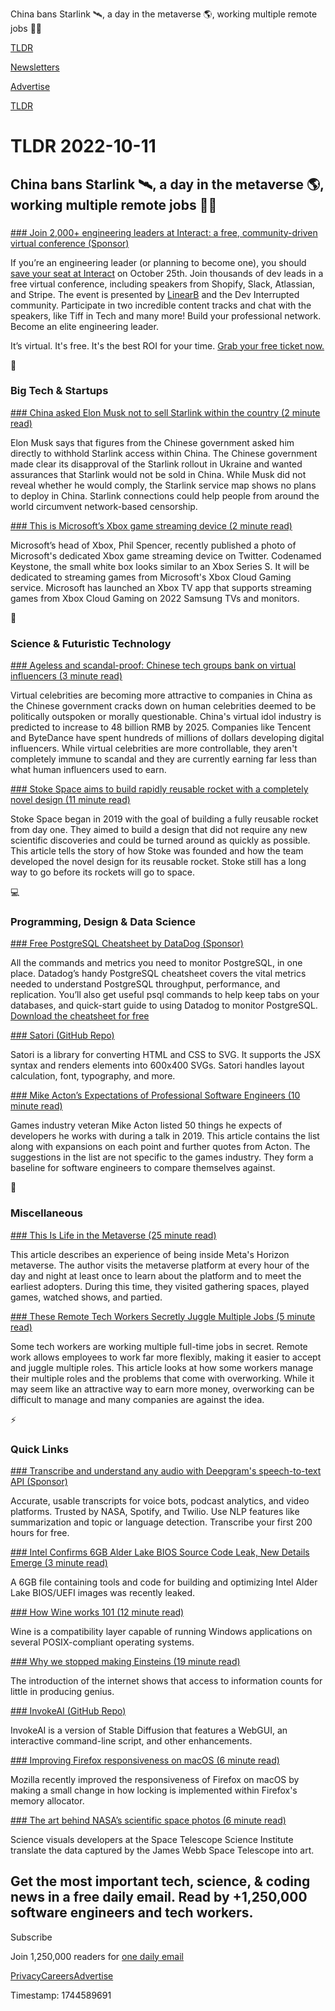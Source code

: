 China bans Starlink 🛰️, a day in the metaverse 🌎, working multiple remote jobs 👨‍💻

[TLDR](/)

[Newsletters](/newsletters)

[Advertise](https://advertise.tldr.tech/)

[TLDR](/)

# TLDR 2022-10-11

## China bans Starlink 🛰️, a day in the metaverse 🌎, working multiple remote jobs 👨‍💻

### 

[### Join 2,000+ engineering leaders at Interact: a free, community-driven virtual conference (Sponsor)](https://devinterrupted.com/event/interact/?utm_source=TLDR&amp;utm_medium=email&amp;utm_campaign=202210%20-%20Event%20-%20Interact%20-%20Paid%20Referral%20-%20TLDR)

If you’re an engineering leader (or planning to become one), you should [save your seat at Interact](https://devinterrupted.com/event/interact/?utm_source=TLDR&utm_medium=email&utm_campaign=202210%20-%20Event%20-%20Interact%20-%20Paid%20Referral%20-%20TLDR) on October 25th. Join thousands of dev leads in a free virtual conference, including speakers from Shopify, Slack, Atlassian, and Stripe. The event is presented by [LinearB](https://devinterrupted.com/event/interact/?utm_source=TLDR&utm_medium=email&utm_campaign=202210%20-%20Event%20-%20Interact%20-%20Paid%20Referral%20-%20TLDR) and the Dev Interrupted community. Participate in two incredible content tracks and chat with the speakers, like Tiff in Tech and many more! Build your professional network. Become an elite engineering leader.

It’s virtual. It's free. It's the best ROI for your time. [Grab your free ticket now.](https://devinterrupted.com/event/interact/?utm_source=TLDR&utm_medium=email&utm_campaign=202210%20-%20Event%20-%20Interact%20-%20Paid%20Referral%20-%20TLDR)

📱

### Big Tech & Startups

[### China asked Elon Musk not to sell Starlink within the country (2 minute read)](https://www.theverge.com/2022/10/10/23397301/elon-musk-starlink-china-great-firewall-censorship?utm_source=tldrnewsletter)

Elon Musk says that figures from the Chinese government asked him directly to withhold Starlink access within China. The Chinese government made clear its disapproval of the Starlink rollout in Ukraine and wanted assurances that Starlink would not be sold in China. While Musk did not reveal whether he would comply, the Starlink service map shows no plans to deploy in China. Starlink connections could help people from around the world circumvent network-based censorship.

[### This is Microsoft’s Xbox game streaming device (2 minute read)](https://www.theverge.com/2022/10/10/23396891/microsoft-xbox-keystone-game-streaming-box?utm_source=tldrnewsletter)

Microsoft’s head of Xbox, Phil Spencer, recently published a photo of Microsoft's dedicated Xbox game streaming device on Twitter. Codenamed Keystone, the small white box looks similar to an Xbox Series S. It will be dedicated to streaming games from Microsoft's Xbox Cloud Gaming service. Microsoft has launched an Xbox TV app that supports streaming games from Xbox Cloud Gaming on 2022 Samsung TVs and monitors.

🚀

### Science & Futuristic Technology

[### Ageless and scandal-proof: Chinese tech groups bank on virtual influencers (3 minute read)](https://archive.ph/NDbgt?utm_source=tldrnewsletter)

Virtual celebrities are becoming more attractive to companies in China as the Chinese government cracks down on human celebrities deemed to be politically outspoken or morally questionable. China's virtual idol industry is predicted to increase to 48 billion RMB by 2025. Companies like Tencent and ByteDance have spent hundreds of millions of dollars developing digital influencers. While virtual celebrities are more controllable, they aren't completely immune to scandal and they are currently earning far less than what human influencers used to earn.

[### Stoke Space aims to build rapidly reusable rocket with a completely novel design (11 minute read)](https://arstechnica.com/science/2022/10/stoke-space-aims-to-build-rapidly-reusable-rocket-with-a-completely-novel-design/?utm_source=tldrnewsletter)

Stoke Space began in 2019 with the goal of building a fully reusable rocket from day one. They aimed to build a design that did not require any new scientific discoveries and could be turned around as quickly as possible. This article tells the story of how Stoke was founded and how the team developed the novel design for its reusable rocket. Stoke still has a long way to go before its rockets will go to space.

💻

### Programming, Design & Data Science

[### Free PostgreSQL Cheatsheet by DataDog (Sponsor)](https://www.datadoghq.com/resources/datadog-postgresql-cheatsheet/?utm_source=advertisement&amp;utm_medium=newsletter&amp;utm_campaign=dg-tldrnewsletter-infra-ww-cheatsheet-postgresql)

All the commands and metrics you need to monitor PostgreSQL, in one place. Datadog’s handy PostgreSQL cheatsheet covers the vital metrics needed to understand PostgreSQL throughput, performance, and replication. You’ll also get useful psql commands to help keep tabs on your databases, and quick-start guide to using Datadog to monitor PostgreSQL. [Download the cheatsheet for free](https://www.datadoghq.com/resources/datadog-postgresql-cheatsheet/?utm_source=advertisement&utm_medium=newsletter&utm_campaign=dg-tldrnewsletter-infra-ww-cheatsheet-postgresql)

[### Satori (GitHub Repo)](https://github.com/vercel/satori?utm_source=tldrnewsletter)

Satori is a library for converting HTML and CSS to SVG. It supports the JSX syntax and renders elements into 600x400 SVGs. Satori handles layout calculation, font, typography, and more.

[### Mike Acton’s Expectations of Professional Software Engineers (10 minute read)](https://adamj.eu/tech/2022/06/17/mike-actons-expectations-of-professional-software-engineers/?utm_source=tldrnewsletter)

Games industry veteran Mike Acton listed 50 things he expects of developers he works with during a talk in 2019. This article contains the list along with expansions on each point and further quotes from Acton. The suggestions in the list are not specific to the games industry. They form a baseline for software engineers to compare themselves against.

🎁

### Miscellaneous

[### This Is Life in the Metaverse (25 minute read)](https://archive.ph/U42Ij?utm_source=tldrnewsletter)

This article describes an experience of being inside Meta's Horizon metaverse. The author visits the metaverse platform at every hour of the day and night at least once to learn about the platform and to meet the earliest adopters. During this time, they visited gathering spaces, played games, watched shows, and partied.

[### These Remote Tech Workers Secretly Juggle Multiple Jobs (5 minute read)](https://archive.ph/7SKuT?utm_source=tldrnewsletter)

Some tech workers are working multiple full-time jobs in secret. Remote work allows employees to work far more flexibly, making it easier to accept and juggle multiple roles. This article looks at how some workers manage their multiple roles and the problems that come with overworking. While it may seem like an attractive way to earn more money, overworking can be difficult to manage and many companies are against the idea.

⚡

### Quick Links

[### Transcribe and understand any audio with Deepgram's speech-to-text API (Sponsor)](https://dpgr.am/d26b7d8)

Accurate, usable transcripts for voice bots, podcast analytics, and video platforms. Trusted by NASA, Spotify, and Twilio. Use NLP features like summarization and topic or language detection. Transcribe your first 200 hours for free.

[### Intel Confirms 6GB Alder Lake BIOS Source Code Leak, New Details Emerge (3 minute read)](https://www.tomshardware.com/news/intel-confirms-6gb-alder-lake-bios-source-code-leak-new-details-emerge?utm_source=tldrnewsletter)

A 6GB file containing tools and code for building and optimizing Intel Alder Lake BIOS/UEFI images was recently leaked.

[### How Wine works 101 (12 minute read)](https://werat.dev/blog/how-wine-works-101/?utm_source=tldrnewsletter)

Wine is a compatibility layer capable of running Windows applications on several POSIX-compliant operating systems.

[### Why we stopped making Einsteins (19 minute read)](https://erikhoel.substack.com/p/why-we-stopped-making-einsteins?utm_source=tldrnewsletter)

The introduction of the internet shows that access to information counts for little in producing genius.

[### InvokeAI (GitHub Repo)](https://github.com/invoke-ai/InvokeAI?utm_source=tldrnewsletter)

InvokeAI is a version of Stable Diffusion that features a WebGUI, an interactive command-line script, and other enhancements.

[### Improving Firefox responsiveness on macOS (6 minute read)](https://hacks.mozilla.org/2022/10/improving-firefox-responsiveness-on-macos/?utm_source=tldrnewsletter)

Mozilla recently improved the responsiveness of Firefox on macOS by making a small change in how locking is implemented within Firefox's memory allocator.

[### The art behind NASA’s scientific space photos (6 minute read)](https://www.theverge.com/2022/10/10/23393194/nasa-image-processing-jwst-astrophotography?utm_source=tldrnewsletter)

Science visuals developers at the Space Telescope Science Institute translate the data captured by the James Webb Space Telescope into art.

## Get the most important tech, science, & coding news in a free daily email. Read by +1,250,000 software engineers and tech workers.

Subscribe

Join 1,250,000 readers for [one daily email](/api/latest/tech)

[Privacy](/privacy)[Careers](https://jobs.ashbyhq.com/tldr.tech)[Advertise](/tech/advertise)

Timestamp: 1744589691